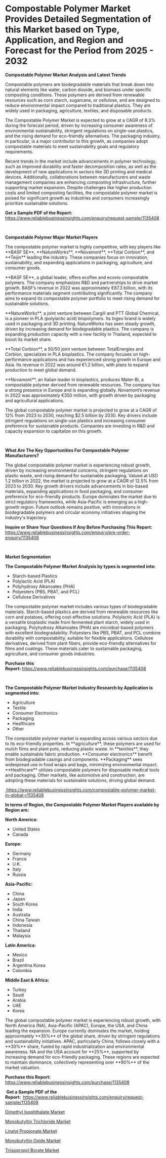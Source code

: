 <p><h1>Compostable Polymer Market Provides Detailed Segmentation of this Market based on Type, Application, and Region and Forecast for the Period from 2025 - 2032</h1></p><p><strong>Compostable Polymer Market Analysis and Latest Trends</strong></p>
<p><p>Compostable polymers are biodegradable materials that break down into natural elements like water, carbon dioxide, and biomass under specific composting conditions. These polymers are derived from renewable resources such as corn starch, sugarcane, or cellulose, and are designed to reduce environmental impact compared to traditional plastics. They are widely used in packaging, agriculture, textiles, and disposable products.</p><p>The Compostable Polymer Market is expected to grow at a CAGR of 8.3% during the forecast period, driven by increasing consumer awareness of environmental sustainability, stringent regulations on single-use plastics, and the rising demand for eco-friendly alternatives. The packaging industry, in particular, is a major contributor to this growth, as companies adopt compostable materials to meet sustainability goals and regulatory requirements.</p><p>Recent trends in the market include advancements in polymer technology, such as improved durability and faster decomposition rates, as well as the development of new applications in sectors like 3D printing and medical devices. Additionally, collaborations between manufacturers and waste management companies are enhancing composting infrastructure, further supporting market expansion. Despite challenges like higher production costs and limited composting facilities, the compostable polymer market is poised for significant growth as industries and consumers increasingly prioritize sustainable solutions.</p></p>
<p><strong>Get a Sample PDF of the Report:&nbsp;</strong> <a href="https://www.reliablebusinessinsights.com/enquiry/request-sample/1135408?utm_campaign=118&utm_medium=2&utm_source=Github&utm_content=ia&utm_term=26012025&utm_id=compostable-polymer">https://www.reliablebusinessinsights.com/enquiry/request-sample/1135408</a></p>
<p>&nbsp;</p>
<p><strong>Compostable Polymer Major Market Players</strong></p>
<p><p>The compostable polymer market is highly competitive, with key players like **BASF SE**, **NatureWorks**, **Novamont**, **Total Corbion**, and **Teijin** leading the industry. These companies focus on innovation, sustainability, and expanding applications in packaging, agriculture, and consumer goods.</p><p>**BASF SE**, a global leader, offers ecoflex and ecovio compostable polymers. The company emphasizes R&D and partnerships to drive market growth. BASF’s revenue in 2022 was approximately €87.3 billion, with its performance materials segment contributing significantly. The company aims to expand its compostable polymer portfolio to meet rising demand for sustainable solutions.</p><p>**NatureWorks**, a joint venture between Cargill and PTT Global Chemical, is a pioneer in PLA (polylactic acid) biopolymers. Its Ingeo brand is widely used in packaging and 3D printing. NatureWorks has seen steady growth, driven by increasing demand for biodegradable plastics. The company is expanding production capacity with a new facility in Thailand, expected to boost its market share.</p><p>**Total Corbion**, a 50/50 joint venture between TotalEnergies and Corbion, specializes in PLA bioplastics. The company focuses on high-performance applications and has experienced strong growth in Europe and Asia. Its revenue in 2022 was around €1.2 billion, with plans to expand production to meet global demand.</p><p>**Novamont**, an Italian leader in bioplastics, produces Mater-Bi, a compostable polymer derived from renewable resources. The company has a strong presence in Europe and is expanding globally. Novamont’s revenue in 2022 was approximately €350 million, with growth driven by packaging and agricultural applications.</p><p>The global compostable polymer market is projected to grow at a CAGR of 12% from 2023 to 2030, reaching $2.5 billion by 2030. Key drivers include stringent regulations on single-use plastics and increasing consumer preference for sustainable products. Companies are investing in R&D and capacity expansion to capitalize on this growth.</p></p>
<p>&nbsp;</p>
<p><strong>What Are The Key Opportunities For Compostable Polymer Manufacturers?</strong></p>
<p><p>The global compostable polymer market is experiencing robust growth, driven by increasing environmental concerns, stringent regulations on plastic waste, and rising demand for sustainable packaging. Valued at USD 1.2 billion in 2022, the market is projected to grow at a CAGR of 12.5% from 2023 to 2030. Key growth drivers include advancements in bio-based materials, expanding applications in food packaging, and consumer preference for eco-friendly products. Europe dominates the market due to strict regulatory frameworks, while Asia-Pacific is emerging as a high-growth region. Future outlook remains positive, with innovations in biodegradable polymers and circular economy initiatives shaping the industry's trajectory.</p></p>
<p><strong>Inquire or Share Your Questions If Any Before Purchasing This Report:</strong> <a href="https://www.reliablebusinessinsights.com/enquiry/pre-order-enquiry/1135408?utm_campaign=118&utm_medium=2&utm_source=Github&utm_content=ia&utm_term=26012025&utm_id=compostable-polymer">https://www.reliablebusinessinsights.com/enquiry/pre-order-enquiry/1135408</a></p>
<p>&nbsp;</p>
<p><strong>Market Segmentation</strong></p>
<p><strong>The Compostable Polymer Market Analysis by types is segmented into:</strong></p>
<p><ul><li>Starch-based Plastics</li><li>Polylactic Acid (PLA)</li><li>Polyhydroxy Alkanoates (PHA)</li><li>Polyesters (PBS, PBAT, and PCL)</li><li>Cellulose Derivatives</li></ul></p>
<p><p>The compostable polymer market includes various types of biodegradable materials. Starch-based plastics are derived from renewable resources like corn and potatoes, offering cost-effective solutions. Polylactic Acid (PLA) is a versatile bioplastic made from fermented plant starch, widely used in packaging. Polyhydroxy Alkanoates (PHA) are microbial-based polymers with excellent biodegradability. Polyesters like PBS, PBAT, and PCL combine durability with compostability, suitable for flexible applications. Cellulose derivatives, derived from plant fibers, provide eco-friendly alternatives for films and coatings. These materials cater to sustainable packaging, agriculture, and consumer goods industries.</p></p>
<p><strong>Purchase this Report:&nbsp;</strong><a href="https://www.reliablebusinessinsights.com/purchase/1135408?utm_campaign=118&utm_medium=2&utm_source=Github&utm_content=ia&utm_term=26012025&utm_id=compostable-polymer">https://www.reliablebusinessinsights.com/purchase/1135408</a></p>
<p>&nbsp;</p>
<p><strong>The Compostable Polymer Market Industry Research by Application is segmented into:</strong></p>
<p><ul><li>Agriculture</li><li>Textile</li><li>Consumer Electronics</li><li>Packaging</li><li>Healthcare</li><li>Other</li></ul></p>
<p><p>The compostable polymer market is expanding across various sectors due to its eco-friendly properties. In **agriculture**, these polymers are used for mulch films and plant pots, reducing plastic waste. In **textiles**, they enable sustainable fabric production. **Consumer electronics** benefit from biodegradable casings and components. **Packaging** sees widespread use in food wraps and bags, minimizing environmental impact. **Healthcare** utilizes compostable polymers for disposable medical tools and packaging. Other markets, like automotive and construction, are adopting these materials for sustainable solutions, driving global demand.</p></p>
<p><a href="https://www.reliablebusinessinsights.com/compostable-polymer-market-in-global-r1135408?utm_campaign=118&utm_medium=2&utm_source=Github&utm_content=ia&utm_term=26012025&utm_id=compostable-polymer">&nbsp;https://www.reliablebusinessinsights.com/compostable-polymer-market-in-global-r1135408</a></p>
<p><strong>In terms of Region, the Compostable Polymer Market Players available by Region are:</strong></p>
<p>
    <p> <strong> North America: </strong>
        <ul>
            <li>United States</li>
            <li>Canada</li>
        </ul>
        </p> 
    <p> <strong> Europe: </strong>
        <ul>
            <li>Germany</li>
            <li>France</li>
            <li>U.K.</li>
            <li>Italy</li>
            <li>Russia</li>
        </ul>
        </p> 
    <p> <strong> Asia-Pacific: </strong>
        <ul>
            <li>China</li>
            <li>Japan</li>
            <li>South Korea</li>
            <li>India</li>
            <li>Australia</li>
            <li>China Taiwan</li>
            <li>Indonesia</li>
            <li>Thailand</li>
            <li>Malaysia</li>
        </ul>
        </p> 
    <p> <strong> Latin America: </strong>
        <ul>
            <li>Mexico</li>
            <li>Brazil</li>
            <li>Argentina Korea</li>
            <li>Colombia</li>
        </ul>
        </p> 
    <p> <strong> Middle East & Africa: </strong>
        <ul>
            <li>Turkey</li>
            <li>Saudi</li>
            <li>Arabia</li>
            <li>UAE</li>
            <li>Korea</li>
        </ul>
    </p>
    </p>
<p><p>The global compostable polymer market is experiencing robust growth, with North America (NA), Asia-Pacific (APAC), Europe, the USA, and China leading the expansion. Europe currently dominates the market, holding approximately **35%** of the global share, driven by stringent regulations and sustainability initiatives. APAC, particularly China, follows closely with a **30%** share, fueled by rapid industrialization and environmental awareness. NA and the USA account for **25%**, supported by increasing demand for eco-friendly packaging. These regions are expected to maintain dominance, collectively representing over **90%** of the market valuation.</p></p>
<p><strong>Purchase this Report: </strong><a href="https://www.reliablebusinessinsights.com/purchase/1135408?utm_campaign=118&utm_medium=2&utm_source=Github&utm_content=ia&utm_term=26012025&utm_id=compostable-polymer">https://www.reliablebusinessinsights.com/purchase/1135408</a></p>
<p>&nbsp;<strong>Get a Sample PDF of the Report:&nbsp;&nbsp;</strong><a href="https://www.reliablebusinessinsights.com/enquiry/request-sample/1135408?utm_campaign=118&utm_medium=2&utm_source=Github&utm_content=ia&utm_term=26012025&utm_id=compostable-polymer">https://www.reliablebusinessinsights.com/enquiry/request-sample/1135408</a></p>
<p><strong></strong></p>
<p><p><a href="https://github.com/MonroeBullock54/Market-Research-Report-List-1/blob/main/dimethyl-isophthalate-market.md?utm_campaign=118&utm_medium=2&utm_source=Github&utm_content=ia&utm_term=26012025&utm_id=compostable-polymer">Dimethyl Isophthalate Market</a></p><p><a href="https://github.com/FassouRP/Market-Research-Report-List-7/blob/main/monobutyltin-trichloride-market.md?utm_campaign=118&utm_medium=2&utm_source=Github&utm_content=ia&utm_term=26012025&utm_id=compostable-polymer">Monobutyltin Trichloride Market</a></p><p><a href="https://github.com/shondapmbau/Market-Research-Report-List-1/blob/main/linalyl-propionate-market.md?utm_campaign=118&utm_medium=2&utm_source=Github&utm_content=ia&utm_term=26012025&utm_id=compostable-polymer">Linalyl Propionate Market</a></p><p><a href="https://github.com/rahu1506/Market-Research-Report-List-6/blob/main/monobutyltin-oxide-market.md?utm_campaign=118&utm_medium=2&utm_source=Github&utm_content=ia&utm_term=26012025&utm_id=compostable-polymer">Monobutyltin Oxide Market</a></p><p><a href="https://github.com/juniordelafrance/Market-Research-Report-List-5/blob/main/triisopropyl-borate-market.md?utm_campaign=118&utm_medium=2&utm_source=Github&utm_content=ia&utm_term=26012025&utm_id=compostable-polymer">Triisopropyl Borate Market</a></p></p>